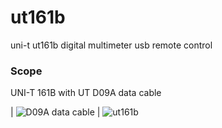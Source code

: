 # ut161b
uni-t ut161b digital multimeter usb remote control

### Scope

UNI-T 161B with UT  D09A data cable

| ![D09A data cable](cable_D09A.png) | ![ut161b](ut161b_small.png)
